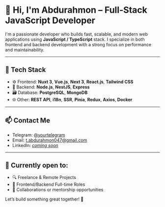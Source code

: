 # 👋 Hi, I'm Abdurahmon – Full-Stack JavaScript Developer

I'm a passionate developer who builds fast, scalable, and modern web applications using **JavaScript / TypeScript** stack. I specialize in both frontend and backend development with a strong focus on performance and maintainability.

---

## 🚀 Tech Stack

- ⚙️ Frontend: **Nuxt 3**, **Vue.js**, **Next 3**, **React.js**, **Tailwind CSS**
- 🔧 Backend: **Node.js**, **NestJS**, **Express**
- 🗃️ Database: **PostgreSQL**, **MongoDB**
- 🌐 Other: **REST API**, **i18n**, **SSR**, **Pinia**, **Redux**, **Axios**, **Docker**

---

## 📫 Contact Me

- Telegram: [@yourtelegram](https://t.me/alibaba0086)
- Email: t.abdurahmon047@gmail.com
- LinkedIn: [*coming soon*](https://www.linkedin.com/in/abdurahmon-turdaliyev-15639428b/)

---

## 📌 Currently open to:
- 🔍 Freelance & Remote Projects
- 🧩 Frontend/Backend Full-time Roles
- 🤝 Collaborations or mentorship opportunities

Let’s build something great together! 🚀

